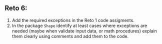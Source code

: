 ## Reto 6: 
1. Add the required exceptions in the Reto 1 code assigments.
2. In the package `Shape` identify at least cases where exceptions are needed (maybe when validate input data, or math procedures) explain them clearly using comments and add them to the code.
